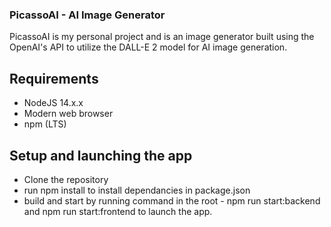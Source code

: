 ### PicassoAI - AI Image Generator

PicassoAI is my personal project and is an image generator built using the OpenAI's API to utilize the DALL-E 2 model for AI image generation.

## Requirements

- NodeJS 14.x.x
- Modern web browser
- npm (LTS)

## Setup and launching the app

- Clone the repository
- run npm install to install dependancies in package.json
- build and start by running command in the root - npm run start:backend and npm run start:frontend to launch the app.
